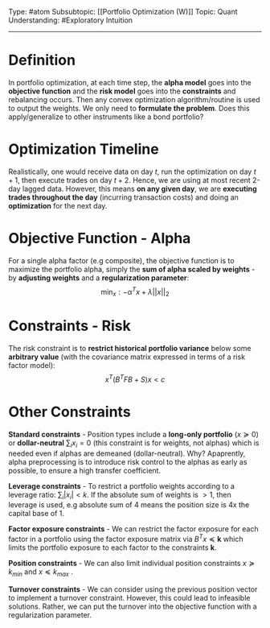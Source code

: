 Type: #atom 
Subsubtopic: [[Portfolio Optimization (W)]]
Topic: Quant 
Understanding: #Exploratory Intuition

----
# Definition

In portfolio optimization, at each time step, the **alpha model** goes into the **objective function** and the **risk model** goes into the **constraints** and rebalancing occurs. Then any convex optimization algorithm/routine is used to output the weights. We only need to **formulate the problem**. Does this apply/generalize to other instruments like a bond portfolio?

# Optimization Timeline

Realistically, one would receive data on day $t$, run the optimization on day $t+1$, then execute trades on day $t+2$. Hence, we are using at most recent 2-day lagged data. However, this means **on any given day**, we are **executing trades throughout the day** (incurring transaction costs) and doing an **optimization** for the next day.

# Objective Function - Alpha 

For a single alpha factor (e.g composite), the objective function is to maximize the portfolio alpha, simply the **sum of alpha scaled by weights** - by **adjusting weights** and a **regularization parameter**:$$\min_x: - \alpha ^T x +\lambda||x||_2$$
# Constraints - Risk

The risk constraint is to **restrict historical portfolio variance** below some **arbitrary value** (with the covariance matrix expressed in terms of a risk factor model):  $$x^T(B^TFB+S)x < c$$
# Other Constraints

**Standard constraints** - Position types include a **long-only portfolio** ($x \succeq 0$) or **dollar-neutral** $\sum_i x_i=0$ (this constraint is for weights, not alphas) which is needed even if alphas are demeaned (dollar-neutral). Why? Apaprently, alpha preprocessing is to introduce risk control to the alphas as early as possible, to ensure a high transfer coefficient.

**Leverage constraints** - To restrict a portfolio weights according to a leverage ratio: $\sum_i |x_i| < k$. If the absolute sum of weights is $>1$, then leverage is used, e.g absolute sum of 4 means the position size is 4x the capital base of 1.

**Factor exposure constraints** - We can restrict the factor exposure for each factor in a portfolio using the factor exposure matrix via $B^Tx \preceq \textbf{k}$ which limits the portfolio exposure to each factor to the constraints $\textbf{k}$.

**Position constraints** - We can also limit individual position constraints $x \succeq k_{min}$ and $x \preceq k_{max}$ .

**Turnover constraints** - We can consider using the previous position vector to implement a turnover constraint. However, this could lead to infeasible solutions. Rather, we can put the turnover into the objective function with a regularization parameter.


